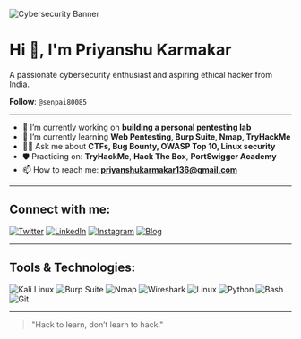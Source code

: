 ![Cybersecurity Banner](https://your-banner-link.com/banner.png)

# Hi 👋, I'm Priyanshu Karmakar

A passionate cybersecurity enthusiast and aspiring ethical hacker from India.

**Follow**: `@senpai80085`

---

- 🔭 I’m currently working on **building a personal pentesting lab**
- 🌱 I’m currently learning **Web Pentesting, Burp Suite, Nmap, TryHackMe**
- 🕵️‍♂️ Ask me about **CTFs, Bug Bounty, OWASP Top 10, Linux security**
- 🛡️ Practicing on: **TryHackMe**, **Hack The Box**, **PortSwigger Academy**
- 📫 How to reach me: **priyanshukarmakar136@gmail.com**

---

## Connect with me:
[![Twitter](https://img.shields.io/badge/Twitter-1DA1F2?style=flat&logo=twitter&logoColor=white)](https://twitter.com/yourhandle)
[![LinkedIn](https://img.shields.io/badge/LinkedIn-0077B5?style=flat&logo=linkedin&logoColor=white)](https://www.linkedin.com/in/priyanshu-karmakar-0b26b527b?utm_source=share&utm_campaign=share_via&utm_content=profile&utm_medium=android_app)
[![Instagram](https://img.shields.io/badge/Instagram-E4405F?style=flat&logo=instagram&logoColor=white)](https://www.instagram.com/priyanshuu._.24_?igsh=cTh5NHp4N3J1dWMw)
[![Blog](https://img.shields.io/badge/Blog-grey?style=flat&logo=hashnode)](https://your-senpai.blogspot.com/?m=1)

---

## Tools & Technologies:
![Kali Linux](https://img.shields.io/badge/Kali_Linux-557C94?style=flat&logo=kalilinux&logoColor=white)
![Burp Suite](https://img.shields.io/badge/Burp_Suite-orange?style=flat&logo=burpsuite&logoColor=white)
![Nmap](https://img.shields.io/badge/Nmap-00465F?style=flat)
![Wireshark](https://img.shields.io/badge/Wireshark-1679A7?style=flat&logo=wireshark&logoColor=white)
![Linux](https://img.shields.io/badge/Linux-FCC624?style=flat&logo=linux&logoColor=black)
![Python](https://img.shields.io/badge/Python-3776AB?style=flat&logo=python&logoColor=white)
![Bash](https://img.shields.io/badge/Bash-121011?style=flat&logo=gnu-bash&logoColor=white)
![Git](https://img.shields.io/badge/Git-F05032?style=flat&logo=git&logoColor=white)

---

> "Hack to learn, don’t learn to hack."
